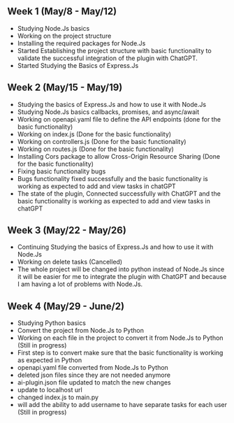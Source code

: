 ## Week 1 (May/8 - May/12)

- Studying Node.Js basics
- Working on the project structure
- Installing the required packages for Node.Js
- Started Establishing the project structure with basic functionality to validate the successful integration of the plugin with ChatGPT.
- Started Studying the Basics of Express.Js

## Week 2 (May/15 - May/19)

- Studying the basics of Express.Js and how to use it with Node.Js
- Studying Node.Js basics callbacks, promises, and async/await
- Working on openapi.yaml file to define the API endpoints (done for the basic functionality)
- Working on index.js (Done for the basic functionality)
- Working on controllers.js (Done for the basic functionality)
- Working on routes.js (Done for the basic functionality)
- Installing Cors package to allow Cross-Origin Resource Sharing (Done for the basic functionality)
- Fixing basic functionality bugs
- Bugs functionality fixed successfully and the basic functionality is working as expected to add and view tasks in chatGPT
- The state of the plugin, Connected successfully with ChatGPT and the basic functionality is working as expected to add and view tasks in chatGPT

## Week 3 (May/22 - May/26)

- Continuing Studying the basics of Express.Js and how to use it with Node.Js
- Working on delete tasks (Cancelled)
- The whole project will be changed into python instead of Node.Js since it will be easier for me to integrate the plugin with ChatGPT and because I am having a lot of problems with Node.Js.

## Week 4 (May/29 - June/2)

- Studying Python basics
- Convert the project from Node.Js to Python
- Working on each file in the project to convert it from Node.Js to Python (Still in progress)
- First step is to convert make sure that the basic functionality is working as expected in Python
- openapi.yaml file converted from Node.Js to Python
- deleted json files since they are not needed anymore
- ai-plugin.json file updated to match the new changes
- update to localhost url
- changed index.js to main.py
- will add the ability to add username to have separate tasks for each user (Still in progress)
